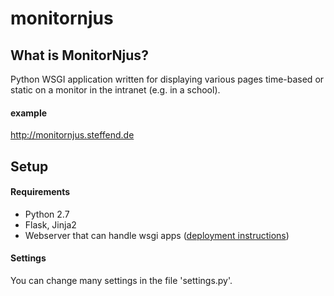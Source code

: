 # monitornjus
## What is MonitorNjus?
Python WSGI application written for displaying various pages time-based or static on a monitor in the intranet (e.g. in a school).
#### example
http://monitornjus.steffend.de
## Setup
#### Requirements
* Python 2.7
* Flask, Jinja2
* Webserver that can handle wsgi apps ([deployment instructions](http://flask.pocoo.org/docs/0.10/deploying/))

#### Settings
You can change many settings in the file 'settings.py'.

